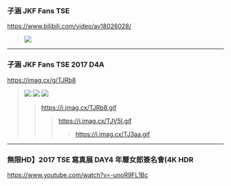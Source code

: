### 子涵 JKF Fans TSE
https://www.bilibili.com/video/av18026028/
>![](http://i2.hdslb.com/bfs/archive/8f89665e8e5d6ba8c18ea04322a78728f84047ea.jpg)
---
### 子涵 JKF Fans TSE 2017 D4A
https://imag.cx/g/TJRb8
>![](https://i.imag.cx/TJRb8.md.gif)
>![](https://i.imag.cx/TJV5I.md.gif)
>![](https://i.imag.cx/TJ3aa.md.gif)
>>https://i.imag.cx/TJRb8.gif
>>>https://i.imag.cx/TJV5I.gif
>>>>https://i.imag.cx/TJ3aa.gif
---
### 無限HD】2017 TSE 寫真展 DAY4 年曆女郎簽名會(4K HDR
https://www.youtube.com/watch?v=-unoR9FL1Bc
